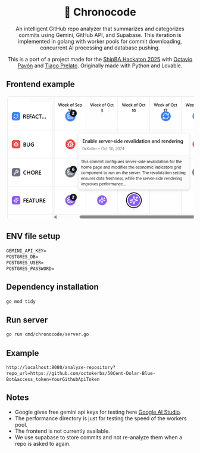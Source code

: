 <div align="center">
  
# 📅 Chronocode 
An intelligent GitHub repo analyzer that summarizes and categorizes commits using Gemini, GitHub API, and Supabase. This iteration is implemented in golang with worker pools for commit downloading, concurrent AI processing and database pushing. 

This is a port of a project made for the [ShipBA Hackaton 2025](https://www.shipba.dev/) with [Octavio Pavón](https://x.com/octaviopvn1) and [Tiago Prelato](https://x.com/SneyX_). Originally made with Python and Lovable.
</div>

## Frontend example
![Demo](assets/Demo.png)

## ENV file setup
```env
GEMINI_API_KEY=
POSTGRES_DB=
POSTGRES_USER=
POSTGRES_PASSWORD=
```

## Dependency installation
```bash
go mod tidy
```

## Run server
```bash
go run cmd/chronocode/server.go
```

## Example

```
http://localhost:8080/analyze-repository?repo_url=https://github.com/octokerbs/50Cent-Dolar-Blue-Bot&access_token=YourGithubApiToken
```

## Notes
- Google gives free gemini api keys for testing here [Google AI Studio](https://aistudio.google.com/app/apikey).
- The performance directory is just for testing the speed of the workers pool.
- The frontend is not currently available. 
- We use supabase to store commits and not re-analyze them when a repo is asked to again.
